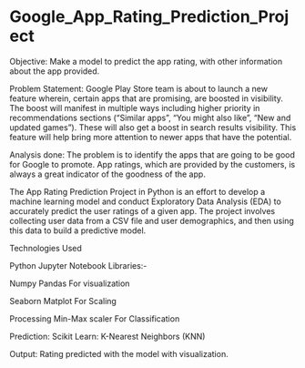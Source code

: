 # Google_App_Rating_Prediction_Project

Objective: Make a model to predict the app rating, with other information about the app provided.


Problem Statement: Google Play Store team is about to launch a new feature wherein, certain apps that are promising, are boosted in visibility. The boost will manifest in multiple ways including higher priority in recommendations sections (“Similar apps”, “You might also like”, “New and updated games”). These will also get a boost in search results visibility.  This feature will help bring more attention to newer apps that have the potential.


Analysis done: The problem is to identify the apps that are going to be good for Google to promote. App ratings, which are provided by the customers, is always a great indicator of the goodness of the app.

The App Rating Prediction Project in Python is an effort to develop a machine learning model and conduct Exploratory Data Analysis (EDA) to accurately predict the user ratings of a given app. The project involves collecting user data from a CSV file and user demographics, and then using this data to build a predictive model.


Technologies Used

Python Jupyter Notebook Libraries:-

Numpy Pandas For visualization 

Seaborn Matplot For Scaling

Processing Min-Max scaler For Classification

Prediction: Scikit Learn: K-Nearest Neighbors (KNN)



Output: Rating predicted with the model with visualization.





